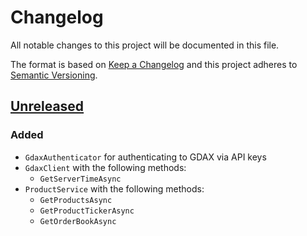 # Changelog
All notable changes to this project will be documented in this file.

The format is based on [Keep a Changelog](http://keepachangelog.com/) and this project adheres to [Semantic Versioning](http://semver.org/).

## [Unreleased]
### Added
- `GdaxAuthenticator` for authenticating to GDAX via API keys
- `GdaxClient` with the following methods:
  - `GetServerTimeAsync`
- `ProductService` with the following methods:
  - `GetProductsAsync`
  - `GetProductTickerAsync`
  - `GetOrderBookAsync`

[Unreleased]: https://github.com/ChristopherHaws/gdax-dotnet/compare/v1.0.0...HEAD
